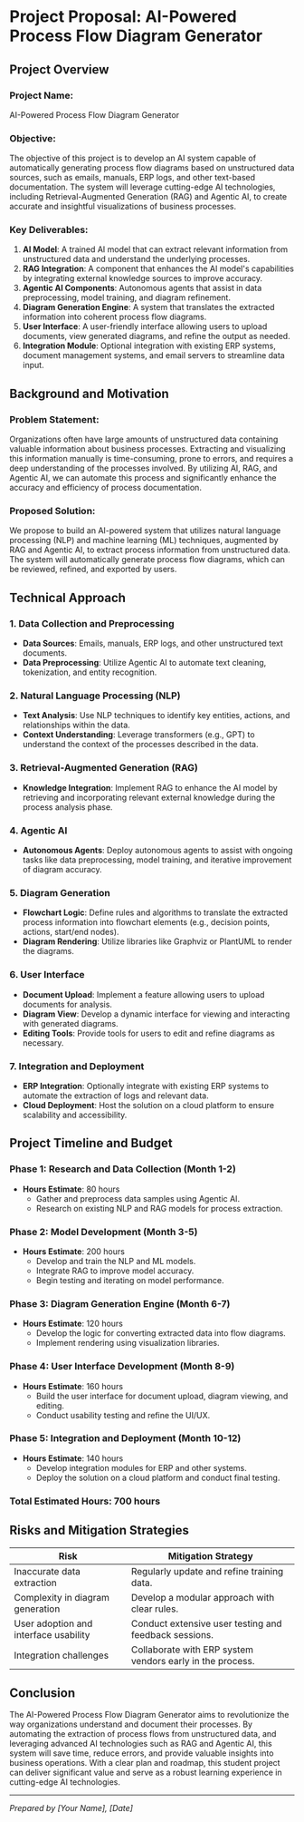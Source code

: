 # Project Proposal: AI-Powered Process Flow Diagram Generator

## Project Overview

### Project Name:
AI-Powered Process Flow Diagram Generator

### Objective:
The objective of this project is to develop an AI system capable of automatically generating process flow diagrams based on unstructured data sources, such as emails, manuals, ERP logs, and other text-based documentation. The system will leverage cutting-edge AI technologies, including Retrieval-Augmented Generation (RAG) and Agentic AI, to create accurate and insightful visualizations of business processes.

### Key Deliverables:
1. **AI Model**: A trained AI model that can extract relevant information from unstructured data and understand the underlying processes.
2. **RAG Integration**: A component that enhances the AI model's capabilities by integrating external knowledge sources to improve accuracy.
3. **Agentic AI Components**: Autonomous agents that assist in data preprocessing, model training, and diagram refinement.
4. **Diagram Generation Engine**: A system that translates the extracted information into coherent process flow diagrams.
5. **User Interface**: A user-friendly interface allowing users to upload documents, view generated diagrams, and refine the output as needed.
6. **Integration Module**: Optional integration with existing ERP systems, document management systems, and email servers to streamline data input.

## Background and Motivation

### Problem Statement:
Organizations often have large amounts of unstructured data containing valuable information about business processes. Extracting and visualizing this information manually is time-consuming, prone to errors, and requires a deep understanding of the processes involved. By utilizing AI, RAG, and Agentic AI, we can automate this process and significantly enhance the accuracy and efficiency of process documentation.

### Proposed Solution:
We propose to build an AI-powered system that utilizes natural language processing (NLP) and machine learning (ML) techniques, augmented by RAG and Agentic AI, to extract process information from unstructured data. The system will automatically generate process flow diagrams, which can be reviewed, refined, and exported by users.

## Technical Approach

### 1. Data Collection and Preprocessing
- **Data Sources**: Emails, manuals, ERP logs, and other unstructured text documents.
- **Data Preprocessing**: Utilize Agentic AI to automate text cleaning, tokenization, and entity recognition.

### 2. Natural Language Processing (NLP)
- **Text Analysis**: Use NLP techniques to identify key entities, actions, and relationships within the data.
- **Context Understanding**: Leverage transformers (e.g., GPT) to understand the context of the processes described in the data.

### 3. Retrieval-Augmented Generation (RAG)
- **Knowledge Integration**: Implement RAG to enhance the AI model by retrieving and incorporating relevant external knowledge during the process analysis phase.

### 4. Agentic AI
- **Autonomous Agents**: Deploy autonomous agents to assist with ongoing tasks like data preprocessing, model training, and iterative improvement of diagram accuracy.

### 5. Diagram Generation
- **Flowchart Logic**: Define rules and algorithms to translate the extracted process information into flowchart elements (e.g., decision points, actions, start/end nodes).
- **Diagram Rendering**: Utilize libraries like Graphviz or PlantUML to render the diagrams.

### 6. User Interface
- **Document Upload**: Implement a feature allowing users to upload documents for analysis.
- **Diagram View**: Develop a dynamic interface for viewing and interacting with generated diagrams.
- **Editing Tools**: Provide tools for users to edit and refine diagrams as necessary.

### 7. Integration and Deployment
- **ERP Integration**: Optionally integrate with existing ERP systems to automate the extraction of logs and relevant data.
- **Cloud Deployment**: Host the solution on a cloud platform to ensure scalability and accessibility.

## Project Timeline and Budget

### Phase 1: Research and Data Collection (Month 1-2)
- **Hours Estimate**: 80 hours
  - Gather and preprocess data samples using Agentic AI.
  - Research on existing NLP and RAG models for process extraction.

### Phase 2: Model Development (Month 3-5)
- **Hours Estimate**: 200 hours
  - Develop and train the NLP and ML models.
  - Integrate RAG to improve model accuracy.
  - Begin testing and iterating on model performance.

### Phase 3: Diagram Generation Engine (Month 6-7)
- **Hours Estimate**: 120 hours
  - Develop the logic for converting extracted data into flow diagrams.
  - Implement rendering using visualization libraries.

### Phase 4: User Interface Development (Month 8-9)
- **Hours Estimate**: 160 hours
  - Build the user interface for document upload, diagram viewing, and editing.
  - Conduct usability testing and refine the UI/UX.

### Phase 5: Integration and Deployment (Month 10-12)
- **Hours Estimate**: 140 hours
  - Develop integration modules for ERP and other systems.
  - Deploy the solution on a cloud platform and conduct final testing.

### **Total Estimated Hours**: 700 hours

## Risks and Mitigation Strategies

| **Risk**                                 | **Mitigation Strategy**                         |
|------------------------------------------|-------------------------------------------------|
| Inaccurate data extraction               | Regularly update and refine training data.      |
| Complexity in diagram generation         | Develop a modular approach with clear rules.    |
| User adoption and interface usability    | Conduct extensive user testing and feedback sessions. |
| Integration challenges                   | Collaborate with ERP system vendors early in the process. |

## Conclusion

The AI-Powered Process Flow Diagram Generator aims to revolutionize the way organizations understand and document their processes. By automating the extraction of process flows from unstructured data, and leveraging advanced AI technologies such as RAG and Agentic AI, this system will save time, reduce errors, and provide valuable insights into business operations. With a clear plan and roadmap, this student project can deliver significant value and serve as a robust learning experience in cutting-edge AI technologies.

---

*Prepared by [Your Name], [Date]*
